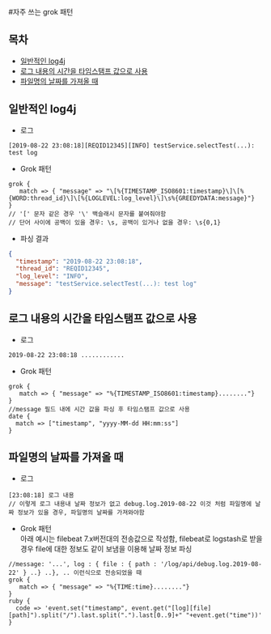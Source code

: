 #자주 쓰는 grok 패턴

## 목차
- [일반적인 log4j](#일반적인-log4j)
- [로그 내용의 시간을 타임스탬프 값으로 사용](#로그-내용의-시간을-타임스탬프-값으로-사용)
- [파일명의 날짜를 가져올 때](#파일명의-날짜를-가져올-때)

## 일반적인 log4j
- 로그
```
[2019-08-22 23:08:18][REQID12345][INFO] testService.selectTest(...): test log
```
- Grok 패턴
```
grok {
   match => { "message" => "\[%{TIMESTAMP_ISO8601:timestamp}\]\[%{WORD:thread_id}\]\[%{LOGLEVEL:log_level}\]\s%{GREEDYDATA:message}"}
}
// '[' 문자 같은 경우 '\' 백슬래시 문자를 붙여줘야함
// 단어 사이에 공백이 있을 경우: \s, 공백이 있거나 없을 경우: \s{0,1}
```
- 파싱 결과
``` json
{
  "timestamp": "2019-08-22 23:08:18",
  "thread_id": "REQID12345",
  "log_level": "INFO",
  "message": "testService.selectTest(...): test log"
}
```

## 로그 내용의 시간을 타임스탬프 값으로 사용
- 로그
```
2019-08-22 23:08:18 ............
```
- Grok 패턴
```
grok {
   match => { "message" => "%{TIMESTAMP_ISO8601:timestamp}........"}
}
//message 필드 내에 시간 값을 파싱 후 타임스탬프 값으로 사용
date {
  match => ["timestamp", "yyyy-MM-dd HH:mm:ss"]
}
```

## 파일명의 날짜를 가져올 때
- 로그
```
[23:08:18] 로그 내용
// 이렇게 로그 내용내 날짜 정보가 없고 debug.log.2019-08-22 이것 처럼 파일명에 날짜 정보가 있을 경우, 파일명의 날짜를 가져와야함 
```
- Grok 패턴\
아래 예시는 filebeat 7.x버전대의 전송값으로 작성함, filebeat로 logstash로 받을 경우 file에 대한 정보도 같이 보냄을 이용해 날짜 정보 파싱
```
//message: '...', log : { file : { path : '/log/api/debug.log.2019-08-22' } ..} ..}, .. 이런식으로 전송되었을 때
grok {
   match => { "message" => "%{TIME:time}........"}
}
ruby {
  code => 'event.set("timestamp", event.get("[log][file][path]").split("/").last.split(".").last[0..9]+" "+event.get("time"))'
}
```

